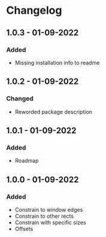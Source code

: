 ﻿# Changelog

## 1.0.3 - 01-09-2022

### Added

- Missing installation info to readme

## 1.0.2 - 01-09-2022

### Changed

- Reworded package description

## 1.0.1 - 01-09-2022

### Added 

- Roadmap

## 1.0.0 - 01-09-2022

### Added

- Constrain to window edges
- Constrain to other rects
- Constrain with specific sizes
- Offsets